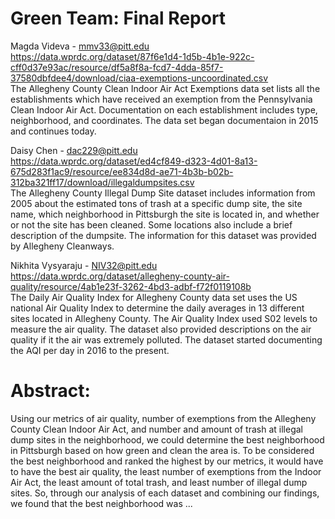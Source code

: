 # Green Team: Final Report

Magda Videva - mmv33@pitt.edu </br>
https://data.wprdc.org/dataset/87f6e1d4-1d5b-4b1e-922c-cff0d37e93ac/resource/df5a8f8a-fcd7-4dda-85f7-37580dbfdee4/download/ciaa-exemptions-uncoordinated.csv </br>
The Allegheny County Clean Indoor Air Act Exemptions data set lists all the establishments which have received an exemption from the Pennsylvania Clean Indoor Air Act. Documentation on each establishment includes type, neighborhood, and coordinates. The data set began documentaion in 2015 and continues today.

Daisy Chen - dac229@pitt.edu </br>
https://data.wprdc.org/dataset/ed4cf849-d323-4d01-8a13-675d283f1ac9/resource/ee834d8d-ae71-4b3b-b02b-312ba321ff17/download/illegaldumpsites.csv </br>
The Allegheny County Illegal Dump Site dataset includes information from 2005 about the estimated tons of trash at a specific dump site, the site name, which neighborhood in Pittsburgh the site is located in, and whether or not the site has been cleaned. Some locations also include a brief description of the dumpsite. The information for this dataset was provided by Allegheny Cleanways.

Nikhita Vysyaraju - NIV32@pitt.edu </br>
https://data.wprdc.org/dataset/allegheny-county-air-quality/resource/4ab1e23f-3262-4bd3-adbf-f72f0119108b </br>
The Daily Air Quality Index for Allegheny County data set uses the US national Air Quality Index to determine the daily averages in 13 different sites located in Allegheny County. The Air Quality Index used S02 levels to measure the air quality. The dataset also provided descriptions on the air quality if it the air was extremely polluted. The dataset started documenting the AQI per day in 2016 to the present. 

# Abstract: 
Using our metrics of air quality, number of exemptions from the Allegheny County Clean Indoor Air Act, and number and amount of trash at illegal dump sites in the neighborhood, we could determine the best neighborhood in Pittsburgh based on how green and clean the area is. To be considered the best neighborhood and ranked the highest by our metrics, it would have to have the best air quality, the least number of exemptions from the Indoor Air Act, the least amount of total trash, and least number of illegal dump sites. 
So, through our analysis of each dataset and combining our findings, we found that the best neighborhood was ...
